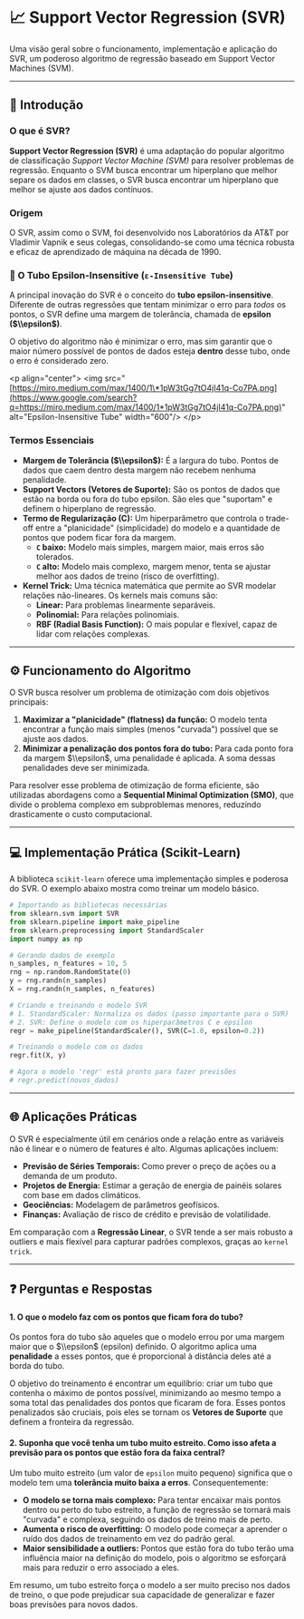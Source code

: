 # 📈 Support Vector Regression (SVR)

Uma visão geral sobre o funcionamento, implementação e aplicação do SVR, um poderoso algoritmo de regressão baseado em Support Vector Machines (SVM).

-----

## 📖 Introdução

### O que é SVR?

**Support Vector Regression (SVR)** é uma adaptação do popular algoritmo de classificação *Support Vector Machine (SVM)* para resolver problemas de regressão. Enquanto o SVM busca encontrar um hiperplano que melhor separe os dados em classes, o SVR busca encontrar um hiperplano que melhor se ajuste aos dados contínuos.

### Origem

O SVR, assim como o SVM, foi desenvolvido nos Laboratórios da AT\&T por Vladimir Vapnik e seus colegas, consolidando-se como uma técnica robusta e eficaz de aprendizado de máquina na década de 1990.

### 📏 O Tubo Epsilon-Insensitive (`ε-Insensitive Tube`)

A principal inovação do SVR é o conceito do **tubo epsilon-insensitive**. Diferente de outras regressões que tentam minimizar o erro para *todos* os pontos, o SVR define uma margem de tolerância, chamada de **epsilon ($\\epsilon$)**.

O objetivo do algoritmo não é minimizar o erro, mas sim garantir que o maior número possível de pontos de dados esteja **dentro** desse tubo, onde o erro é considerado zero.

\<p align="center"\>
\<img src="[https://miro.medium.com/max/1400/1\*1pW3tGg7tO4jI41q-Co7PA.png](https://www.google.com/search?q=https://miro.medium.com/max/1400/1*1pW3tGg7tO4jI41q-Co7PA.png)" alt="Epsilon-Insensitive Tube" width="600"/\>
\</p\>

### Termos Essenciais

  - **Margem de Tolerância ($\\epsilon$):** É a largura do tubo. Pontos de dados que caem dentro desta margem não recebem nenhuma penalidade.
  - **Support Vectors (Vetores de Suporte):** São os pontos de dados que estão na borda ou fora do tubo epsilon. São eles que "suportam" e definem o hiperplano de regressão.
  - **Termo de Regularização (C):** Um hiperparâmetro que controla o trade-off entre a "planicidade" (simplicidade) do modelo e a quantidade de pontos que podem ficar fora da margem.
      - **`C` baixo:** Modelo mais simples, margem maior, mais erros são tolerados.
      - **`C` alto:** Modelo mais complexo, margem menor, tenta se ajustar melhor aos dados de treino (risco de overfitting).
  - **Kernel Trick:** Uma técnica matemática que permite ao SVR modelar relações não-lineares. Os kernels mais comuns são:
      - **Linear:** Para problemas linearmente separáveis.
      - **Polinomial:** Para relações polinomiais.
      - **RBF (Radial Basis Function):** O mais popular e flexível, capaz de lidar com relações complexas.

-----

## ⚙️ Funcionamento do Algoritmo

O SVR busca resolver um problema de otimização com dois objetivos principais:

1.  **Maximizar a "planicidade" (flatness) da função:** O modelo tenta encontrar a função mais simples (menos "curvada") possível que se ajuste aos dados.
2.  **Minimizar a penalização dos pontos fora do tubo:** Para cada ponto fora da margem $\\epsilon$, uma penalidade é aplicada. A soma dessas penalidades deve ser minimizada.

Para resolver esse problema de otimização de forma eficiente, são utilizadas abordagens como a **Sequential Minimal Optimization (SMO)**, que divide o problema complexo em subproblemas menores, reduzindo drasticamente o custo computacional.

-----

## 💻 Implementação Prática (Scikit-Learn)

A biblioteca `scikit-learn` oferece uma implementação simples e poderosa do SVR. O exemplo abaixo mostra como treinar um modelo básico.

```python
# Importando as bibliotecas necessárias
from sklearn.svm import SVR
from sklearn.pipeline import make_pipeline
from sklearn.preprocessing import StandardScaler
import numpy as np

# Gerando dados de exemplo
n_samples, n_features = 10, 5
rng = np.random.RandomState(0)
y = rng.randn(n_samples)
X = rng.randn(n_samples, n_features)

# Criando e treinando o modelo SVR
# 1. StandardScaler: Normaliza os dados (passo importante para o SVR)
# 2. SVR: Define o modelo com os hiperparâmetros C e epsilon
regr = make_pipeline(StandardScaler(), SVR(C=1.0, epsilon=0.2))

# Treinando o modelo com os dados
regr.fit(X, y)

# Agora o modelo 'regr' está pronto para fazer previsões
# regr.predict(novos_dados)
```

-----

## 🌐 Aplicações Práticas

O SVR é especialmente útil em cenários onde a relação entre as variáveis não é linear e o número de features é alto. Algumas aplicações incluem:

  - **Previsão de Séries Temporais:** Como prever o preço de ações ou a demanda de um produto.
  - **Projetos de Energia:** Estimar a geração de energia de painéis solares com base em dados climáticos.
  - **Geociências:** Modelagem de parâmetros geofísicos.
  - **Finanças:** Avaliação de risco de crédito e previsão de volatilidade.

Em comparação com a **Regressão Linear**, o SVR tende a ser mais robusto a outliers e mais flexível para capturar padrões complexos, graças ao `kernel trick`.

-----

## ❓ Perguntas e Respostas

#### 1\. O que o modelo faz com os pontos que ficam fora do tubo?

Os pontos fora do tubo são aqueles que o modelo errou por uma margem maior que o $\\epsilon$ (epsilon) definido. O algoritmo aplica uma **penalidade** a esses pontos, que é proporcional à distância deles até a borda do tubo.

O objetivo do treinamento é encontrar um equilíbrio: criar um tubo que contenha o máximo de pontos possível, minimizando ao mesmo tempo a soma total das penalidades dos pontos que ficaram de fora. Esses pontos penalizados são cruciais, pois eles se tornam os **Vetores de Suporte** que definem a fronteira da regressão.

#### 2\. Suponha que você tenha um tubo muito estreito. Como isso afeta a previsão para os pontos que estão fora da faixa central?

Um tubo muito estreito (um valor de `epsilon` muito pequeno) significa que o modelo tem uma **tolerância muito baixa a erros**. Consequentemente:

  - **O modelo se torna mais complexo:** Para tentar encaixar mais pontos dentro ou perto do tubo estreito, a função de regressão se tornará mais "curvada" e complexa, seguindo os dados de treino mais de perto.
  - **Aumenta o risco de overfitting:** O modelo pode começar a aprender o ruído dos dados de treinamento em vez do padrão geral.
  - **Maior sensibilidade a outliers:** Pontos que estão fora do tubo terão uma influência maior na definição do modelo, pois o algoritmo se esforçará mais para reduzir o erro associado a eles.

Em resumo, um tubo estreito força o modelo a ser muito preciso nos dados de treino, o que pode prejudicar sua capacidade de generalizar e fazer boas previsões para novos dados.